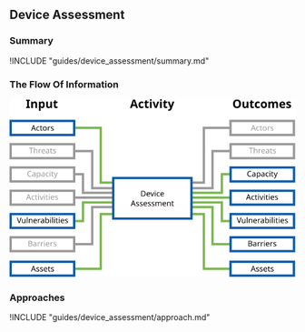 ## Device Assessment

### Summary

!INCLUDE "guides/device_assessment/summary.md"

### The Flow Of Information

![Device Assessment Information Flow](../../content/images/info_flows/device_assessment.svg)

### Approaches

!INCLUDE "guides/device_assessment/approach.md"

